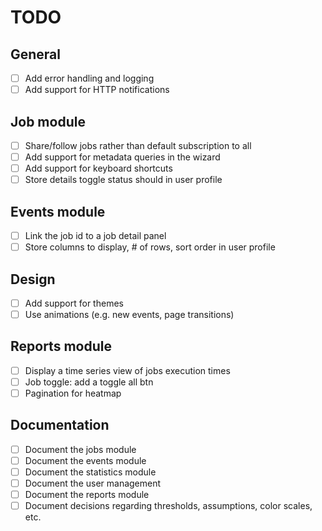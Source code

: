 # TODO

## General
- [ ] Add error handling and logging
- [ ] Add support for HTTP notifications

## Job module
- [ ] Share/follow jobs rather than default subscription to all
- [ ] Add support for metadata queries in the wizard
- [ ] Add support for keyboard shortcuts
- [ ] Store details toggle status should in user profile

## Events module
- [ ] Link the job id to a job detail panel
- [ ] Store columns to display, # of rows, sort order in user profile

## Design
- [ ] Add support for themes
- [ ] Use animations (e.g. new events, page transitions)

## Reports module
- [ ] Display a time series view of jobs execution times
- [ ] Job toggle: add a toggle all btn
- [ ] Pagination for heatmap

## Documentation
- [ ] Document the jobs module
- [ ] Document the events module
- [ ] Document the statistics module
- [ ] Document the user management
- [ ] Document the reports module
- [ ] Document decisions regarding thresholds, assumptions, color scales, etc.

